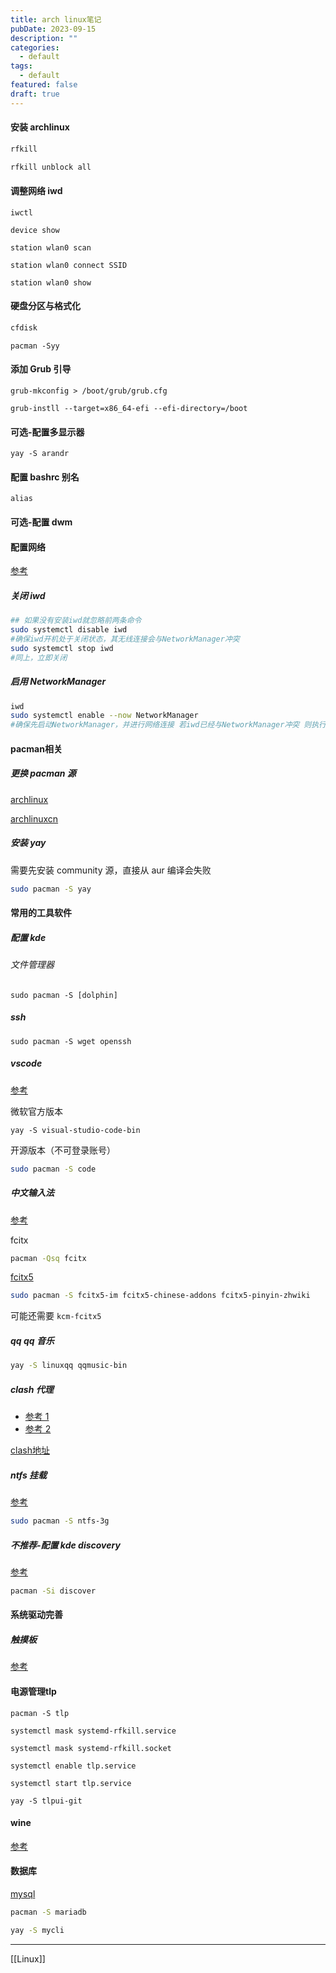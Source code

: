 ```yaml
---
title: arch linux笔记
pubDate: 2023-09-15
description: ""
categories:
  - default
tags:
  - default
featured: false
draft: true
---
```

#### 安装 archlinux

```bash
rfkill

rfkill unblock all
```

#### 调整网络 iwd

```
iwctl

device show

station wlan0 scan

station wlan0 connect SSID

station wlan0 show

```

#### 硬盘分区与格式化

```bash
cfdisk
```

```
pacman -Syy
```

#### 添加 Grub 引导

```
grub-mkconfig > /boot/grub/grub.cfg

grub-instll --target=x86_64-efi --efi-directory=/boot

```

#### 可选-配置多显示器

```
yay -S arandr
```

#### 配置 bashrc 别名

`alias`

#### 可选-配置 dwm 



#### 配置网络

[参考](http://t.zoukankan.com/cirry-p-arch-install-step-two.html)

##### 关闭 iwd

```bash
## 如果没有安装iwd就忽略前两条命令
sudo systemctl disable iwd
#确保iwd开机处于关闭状态，其无线连接会与NetworkManager冲突
sudo systemctl stop iwd
#同上，立即关闭
```

##### 启用 NetworkManager

```bash
iwd 
sudo systemctl enable --now NetworkManager
#确保先启动NetworkManager，并进行网络连接 若iwd已经与NetworkManager冲突 则执行完上一步重启一下电脑即可。
```


#### pacman相关

##### 更换 pacman 源

[archlinux](https://mirrors.tuna.tsinghua.edu.cn/help/archlinux/)

[archlinuxcn](https://mirrors.tuna.tsinghua.edu.cn/help/archlinuxcn/)

##### 安装 yay

需要先安装 community 源，直接从 aur 编译会失败

```bash
sudo pacman -S yay
```

#### 常用的工具软件

##### 配置 kde 
###### 文件管理器
```
sudo pacman -S [dolphin]
```

##### ssh

```
sudo pacman -S wget openssh
```


##### vscode

[参考](<https://wiki.archlinux.org/title/Visual_Studio_Code_(%E7%AE%80%E4%BD%93%E4%B8%AD%E6%96%87)>)

微软官方版本

```bsah
yay -S visual-studio-code-bin
```

开源版本（不可登录账号）

```bash
sudo pacman -S code
```

##### 中文输入法

[参考](https://www.modb.pro/db/113512)

fcitx

```bash
pacman -Qsq fcitx
```

[fcitx5](https://www.cnblogs.com/Likfees/p/15656828.html)

```bash
sudo pacman -S fcitx5-im fcitx5-chinese-addons fcitx5-pinyin-zhwiki
```

可能还需要 `kcm-fcitx5`

##### qq qq 音乐

```bash
yay -S linuxqq qqmusic-bin
```

##### clash 代理



- [参考 1](https://codeswift.top/posts/clash-linux/#%E5%88%A9%E7%94%A8-export-%E5%91%BD%E4%BB%A4%E4%BD%BF%E7%94%A8%E4%BB%A3%E7%90%86)
- [参考 2](https://zhuanlan.zhihu.com/p/396272999)

[clash地址](https://api1.testdns123.xyz/sub?target=clash&url=https%3A%2F%2Fdav201.xyz%2Fmodules%2Fservers%2FUnlimitedSocks%2Fsubscribeios.php%3Fsid%3D13718%26token%3DFsG65z8waLf6&list=false&udp=false)

##### ntfs 挂载

[参考](https://www.cnblogs.com/awakenedy/p/9699113.html)

```bash
sudo pacman -S ntfs-3g
```

##### 不推荐-配置 kde discovery

[参考](https://www.cnblogs.com/dxrh/p/13252330.html)

```bash
pacman -Si discover
```

#### 系统驱动完善
##### 触摸板

[参考](https://www.jianshu.com/p/c5678ce41ab1)

#### 电源管理tlp

```
pacman -S tlp

systemctl mask systemd-rfkill.service

systemctl mask systemd-rfkill.socket

systemctl enable tlp.service

systemctl start tlp.service

yay -S tlpui-git
```
#### wine

[参考](https://blog.csdn.net/SHIGUANGTUJING/article/details/89291732)

#### 数据库

[mysql](https://wiki.archlinux.org/title/MariaDB)

```bash
pacman -S mariadb

yay -S mycli

```



---

[[Linux]]
